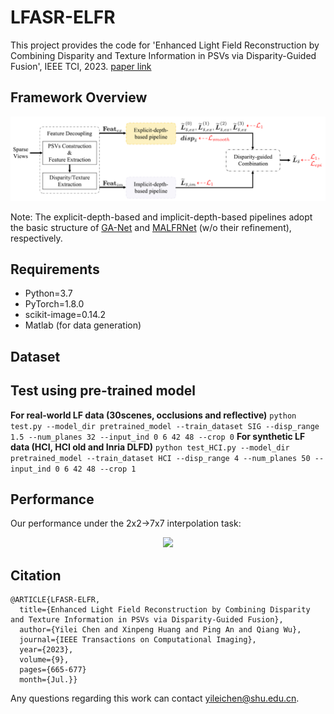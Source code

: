 # LFASR-ELFR
This project provides the code for 'Enhanced Light Field Reconstruction by Combining Disparity and Texture Information in PSVs via Disparity-Guided Fusion', IEEE TCI, 2023. [paper link](https://ieeexplore.ieee.org/document/10158790)

## Framework Overview
<div align=center>
<img src="https://github.com/GilbertRC/LFASR-ELFR/blob/main/Figs/Framework.png">
</div>

Note: The explicit-depth-based and implicit-depth-based pipelines adopt the basic structure of [GA-Net](https://github.com/jingjin25/LFASR-geometry) and [MALFRNet](https://ieeexplore.ieee.org/document/9258385) (w/o their refinement), respectively.

## Requirements
- Python=3.7  
- PyTorch=1.8.0  
- scikit-image=0.14.2
- Matlab (for data generation)

## Dataset

## Test using pre-trained model
**For real-world LF data (30scenes, occlusions and reflective)**
```python test.py --model_dir pretrained_model --train_dataset SIG --disp_range 1.5 --num_planes 32 --input_ind 0 6 42 48 --crop 0```
**For synthetic LF data (HCI, HCI old and Inria DLFD)**
```python test_HCI.py --model_dir pretrained_model --train_dataset HCI --disp_range 4 --num_planes 50 --input_ind 0 6 42 48 --crop 1```

## Performance
Our performance under the 2x2&rarr;7x7 interpolation task:
<div align=center>
  <img src="https://github.com/GilbertRC/LFASR-ELFR/blob/main/Figs/Table1.png">
</div>

## Citation
```
@ARTICLE{LFASR-ELFR,  
  title={Enhanced Light Field Reconstruction by Combining Disparity and Texture Information in PSVs via Disparity-Guided Fusion},
  author={Yilei Chen and Xinpeng Huang and Ping An and Qiang Wu},
  journal={IEEE Transactions on Computational Imaging},
  year={2023},
  volume={9},
  pages={665-677}
  month={Jul.}}            
```

Any questions regarding this work can contact yileichen@shu.edu.cn.
